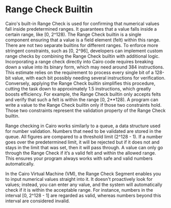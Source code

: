 # Range Check Builtin

Cairo's built-in Range Check is used for confirming that numerical values fall inside predetermined ranges. It guarantees that a value falls inside a certain range, like [0, 2^128). The Range Check builtin is a single component ensuring that a value is a field element (felt) within this range. There are not two separate builtins for different ranges. To enforce more stringent constraints, such as [0, 2^96], developers can implement custom range checks by combining the Range Check builtin with additional logic. Incorporating a range check directly into Cairo code requires breaking down a value into its binary form, which may need around 384 instructions. This estimate relies on the requirement to process every single bit of a 128-bit value, with each bit possibly needing several instructions for verification. Conversely, applying the Range Check builtin simplifies this procedure, cutting the task down to approximately 1.5 instructions, which greatly boosts efficiency. 
For example, the Range Check builtin only accepts felts and verify that such a felt is within the range [0, 2**128). A program can write a value to the Range Check builtin only if those two constraints hold. Those two constraints represent the validation property of the Range Check builtin.

Range checking in Cairo works similarly to a queue, a data structure used for number validation. Numbers that need to be validated are stored in the queue. All figures are compared to a threshold limit (2^128 - 1). If a number goes over the predetermined limit, it will be rejected but if it does not and stays in the limit that was set, then it will pass through. A value can only go through the Range Check if it’s a valid felt and within the allowed range. This ensures your program always works with safe and valid numbers automatically.

In the Cairo Virtual Machine (VM), the Range Check Segment enables you to input numerical values straight into it. It doesn't proactively look for values; instead, you can enter any value, and the system will automatically check if it is within the acceptable range. For instance, numbers in the interval [0, 2^128 - 1] are regarded as valid, whereas numbers beyond this interval are considered invalid.
